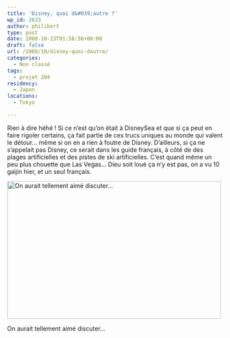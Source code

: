 ```yaml
---
title: 'Disney, quoi d&#039;autre ?'
wp_id: 2633
author: philibert
type: post
date: 2008-10-23T01:58:56+00:00
draft: false
url: /2008/10/disney-quoi-dautre/
categories:
  - Non classé
tags:
  - projet 204
residency:
  - Japon
locations:
  - Tokyo

---
```

Rien à dire héhé ! Si ce n&rsquo;est qu&rsquo;on était à DisneySea et que si ça peut en faire rigoler certains, ça fait partie de ces trucs uniques au monde qui valent le détour&#8230; même si on en a rien à foutre de Disney. D&rsquo;ailleurs, si ça ne s&rsquo;appelait pas Disney, ce serait dans les guide français, à côté de des plages artificielles et des pistes de ski artificielles. C&rsquo;est quand même un peu plus chouette que Las Vegas&#8230; Dieu soit loué ça n&rsquo;y est pas, on a vu 10 gaijin hier, et un seul français. 

<div id="attachment_452" class="wp-caption aligncenter" style="max-width: 500px">
  <a href="{{< aws >}}/uploads/img_3873.jpg"><img class="size-full wp-image-452" title="img_3873" src="{{< aws >}}/uploads/img_3873.jpg" alt="On aurait tellement aimé discuter..." width="500" height="322" /></a>
  
  <p class="wp-caption-text">
    On aurait tellement aimé discuter...
  </p>
</div>
